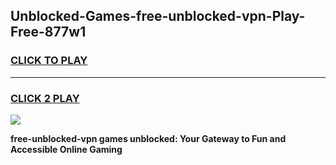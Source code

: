 
## Unblocked-Games-free-unblocked-vpn-Play-Free-877w1
<h3>
<a href="https://premium76.site?title=free-unblocked-vpn&ref=20M">CLICK TO PLAY</a></h3>
<hr>

<h3>
<a href="https://premium76.site?title=free-unblocked-vpn&ref=20M">CLICK 2 PLAY</a>
  
</h3>

<a href="https://premium76.site?title=free-unblocked-vpn&ref=19M"><img src="https://clearcache.store/games.png"></a>


**free-unblocked-vpn games unblocked: Your Gateway to Fun and Accessible Online Gaming**
